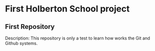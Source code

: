 # First Holberton School project
## First Repository

Description: This repository is only a test to learn how works the Git 
and Github systems.
